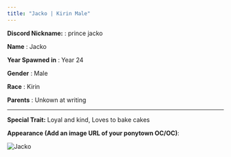 ```yaml
---
title: "Jacko | Kirin Male"
---
```


**Discord Nickname:** :  prince jacko

**Name** : Jacko

**Year Spawned in** : Year 24

**Gender** : Male

**Race** : Kirin

**Parents** : Unkown at writing 

---

**Special Trait:** Loyal and kind, Loves to bake cakes


**Appearance (Add an image URL of your ponytown OC/OC)**:


![Jacko](https://media.discordapp.net/attachments/1148772329057423390/1148887468544892978/HsQTz8JIcGzAAAAAElFTkSuQmCC.png)